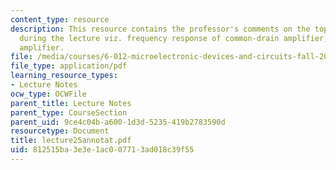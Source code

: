 ```yaml
---
content_type: resource
description: This resource contains the professor's comments on the topics covered
  during the lecture viz. frequency response of common-drain amplifier, and cascode
  amplifier.
file: /media/courses/6-012-microelectronic-devices-and-circuits-fall-2005/812515ba3e3e1ac007713ad018c39f55_lecture25annotat.pdf
file_type: application/pdf
learning_resource_types:
- Lecture Notes
ocw_type: OCWFile
parent_title: Lecture Notes
parent_type: CourseSection
parent_uid: 9ce4c04b-a600-1d3d-5235-419b2783590d
resourcetype: Document
title: lecture25annotat.pdf
uid: 812515ba-3e3e-1ac0-0771-3ad018c39f55
---
```

